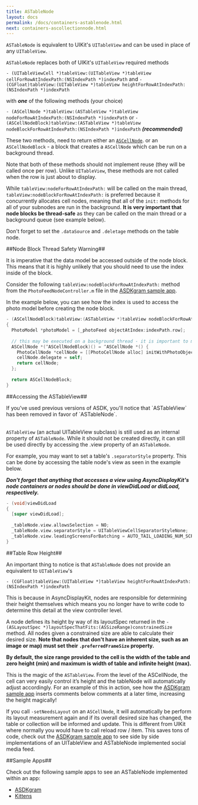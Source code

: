 ```yaml
---
title: ASTableNode
layout: docs
permalink: /docs/containers-astablenode.html
next: containers-ascollectionnode.html
---
```


`ASTableNode` is equivalent to UIKit's `UITableView` and can be used in place of any `UITableView`. 

`ASTableNode` replaces both of UIKit's `UITableView` required methods

`- (UITableViewCell *)tableView:(UITableView *)tableView cellForRowAtIndexPath:(NSIndexPath *)indexPath` and
`- (CGFloat)tableView:(UITableView *)tableView heightForRowAtIndexPath:(NSIndexPath *)indexPath`

with **_one_** of the following methods (your choice)

`- (ASCellNode *)tableView:(ASTableView *)tableView nodeForRowAtIndexPath:(NSIndexPath *)indexPath` or
`- (ASCellNodeBlock)tableView:(ASTableView *)tableView nodeBlockForRowAtIndexPath:(NSIndexPath *)indexPath` **_(recommended)_**

These two methods, need to return either an <a href = "cell-node.html">`ASCellNode`</a>. or an `ASCellNodeBlock` - a block that creates a `ASCellNode` which can be run on a background thread. 

Note that both of these methods should not implement reuse (they will be called once per row). Unlike `UITableView`, these methods are not called when the row is just about to display. 

While `tableView:nodeForRowAtIndexPath:` will be called on the main thread, `tableView:nodeBlockForRowAtIndexPath:` is preferred because it concurrently allocates cell nodes, meaning that all of the `init:` methods for all of your subnodes are run in the background. **It is very important that node blocks be thread-safe** as they can be called on the main thread or a background queue (see example below).

Don't forget to set the `.dataSource` and `.deletage` methods on the table node. 

##Node Block Thread Safety Warning##

It is imperative that the data model be accessed outside of the node block. This means that it is highly unlikely that you should need to use the index inside of the block. 

Consider the following `tableView:nodeBlockForRowAtIndexPath:` method from the `PhotoFeedNodeController.m` file in the <a href="https://github.com/facebook/AsyncDisplayKit/tree/master/examples/ASDKgram">ASDKgram sample app</a>.

In the example below, you can see how the index is used to access the photo model before creating the node block.

```objective-c
- (ASCellNodeBlock)tableView:(ASTableView *)tableView nodeBlockForRowAtIndexPath:(NSIndexPath *)indexPath
{
  PhotoModel *photoModel = [_photoFeed objectAtIndex:indexPath.row];
  
  // this may be executed on a background thread - it is important to make sure it is thread safe
  ASCellNode *(^ASCellNodeBlock)() = ^ASCellNode *() {
    PhotoCellNode *cellNode = [[PhotoCellNode alloc] initWithPhotoObject:photoModel];
    cellNode.delegate = self;
    return cellNode;
  };
  
  return ASCellNodeBlock;
}
```

##Accessing the ASTableView##

<div class = "note">
If you've used previous versions of ASDK, you'll notice that `ASTableView` has been removed in favor of `ASTableNode`.<br><br>

`ASTableView` (an actual UITableView subclass) is still used as an internal property of `ASTableNode`. While it should not be created directly, it can still be used directly by accessing the .view property of an `ASTableNode`.
</div>

For example, you may want to set a table's `.separatorStyle` property. This can be done by accessing the table node's view as seen in the example below. 

**_Don't forget that anything that accesses a view using AsyncDisplayKit's node containers or nodes should be done in viewDidLoad or didLoad, respectively._**

```objective-c
- (void)viewDidLoad
{
  [super viewDidLoad];
  
  _tableNode.view.allowsSelection = NO;
  _tableNode.view.separatorStyle = UITableViewCellSeparatorStyleNone;
  _tableNode.view.leadingScreensForBatching = AUTO_TAIL_LOADING_NUM_SCREENFULS;  // overriding default of 2.0
}
```

##Table Row Height##

An important thing to notice is that `ASTableNode` does not provide an equivalent to `UITableView`'s

`- (CGFloat)tableView:(UITableView *)tableView heightForRowAtIndexPath:(NSIndexPath *)indexPath`

This is because in AsyncDisplayKit, nodes are responsible for determining their height themselves which means you no longer have to write code to determine this detail at the view controller level. 

A node defines its height by way of its layoutSpec returned in the `- (ASLayoutSpec *)layoutSpecThatFits:(ASSizeRange)constrainedSize` method. All nodes given a constrained size are able to calculate their desired size. **Note that nodes that don't have an inherent size, such as an image or map) must set their `.preferredFrameSize` property.** 

**By default, the size range provided to the cell is the width of the table and zero height (min) and maximum is width of table and infinite height (max).**

This is the magic of the `ASTableView`. From the level of the ASCellNode, the cell can very easily control it’s height and the tableNode will automatically adjust accordingly. For an example of this in action, see how the <a href="https://github.com/facebook/AsyncDisplayKit/tree/master/examples/ASDKgram">ASDKgram sample app</a> inserts comments below comments at a later time, increasing the height magically!

If you call `-setNeedsLayout` on an `ASCellNode`, it will automatically be perform its layout measurement again and if its overall desired size has changed, the table or collection will be informed and update. This is different from UIKit where normally you would have to call reload row / item. This saves tons of code, check out the <a href="https://github.com/facebook/AsyncDisplayKit/tree/master/examples/ASDKgram">ASDKgram sample app</a> to see side by side implementations of an UITableView and ASTableNode implemented social media feed. 

##Sample Apps##

Check out the following sample apps to see an ASTableNode implemented within an app:
<ul>
  <li><a href="https://github.com/facebook/AsyncDisplayKit/tree/master/examples/ASDKgram">ASDKgram</a></li>
  <li><a href="https://github.com/facebook/AsyncDisplayKit/tree/master/examples/Kittens">Kittens</a></li>
</ul>

